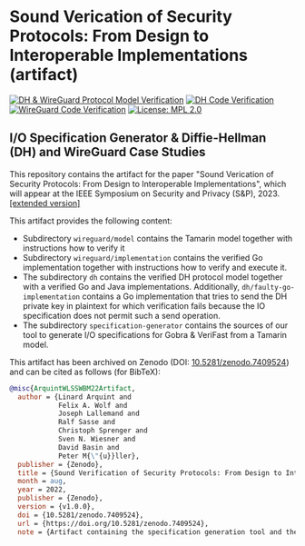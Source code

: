 # Sound Verication of Security Protocols: From Design to Interoperable Implementations (artifact)

[![DH & WireGuard Protocol Model Verification](https://github.com/viperproject/protocol-verification-refinement/actions/workflows/model.yml/badge.svg?branch=main)](https://github.com/viperproject/protocol-verification-refinement/actions/workflows/model.yml?query=branch%3Amain)
[![DH Code Verification](https://github.com/viperproject/protocol-verification-refinement/actions/workflows/dh-code.yml/badge.svg?branch=main)](https://github.com/viperproject/protocol-verification-refinement/actions/workflows/dh-code.yml?query=branch%3Amain)
[![WireGuard Code Verification](https://github.com/viperproject/protocol-verification-refinement/actions/workflows/wireguard-code.yml/badge.svg?branch=main)](https://github.com/viperproject/protocol-verification-refinement/actions/workflows/wireguard-code.yml?query=branch%3Amain)
[![License: MPL 2.0](https://img.shields.io/badge/License-MPL%202.0-brightgreen.svg)](./LICENSE)

## I/O Specification Generator & Diffie-Hellman (DH) and WireGuard Case Studies

This repository contains the artifact for the paper "Sound Verication of Security Protocols: From Design to Interoperable Implementations", which will appear at the IEEE Symposium on Security and Privacy (S&P), 2023. <!--[[publisher]]()-->
[[extended version]](https://pm.inf.ethz.ch/publications/ArquintWolfLallemandSasseSprengerWiesnerBasinMueller22.pdf)

This artifact provides the following content:
- Subdirectory `wireguard/model` contains the Tamarin model together with instructions how to verify it
- Subdirectory `wireguard/implementation` contains the verified Go implementation together with instructions how to verify and execute it.
- The subdirectory `dh` contains the verified DH protocol model together with a verified Go and Java implementations. Additionally, `dh/faulty-go-implementation` contains a Go implementation that tries to send the DH private key in plaintext for which verification fails because the IO specification does not permit such a send operation.
- The subdirectory `specification-generator` contains the sources of our tool to generate I/O specifications for Gobra & VeriFast from a Tamarin model.

This artifact has been archived on Zenodo (DOI: [10.5281/zenodo.7409524](https://doi.org/10.5281/zenodo.7409524)) and can be cited as follows (for BibTeX):

```bibtex
@misc{ArquintWLSSWBM22Artifact,
  author = {Linard Arquint and
            Felix A. Wolf and
            Joseph Lallemand and
            Ralf Sasse and
            Christoph Sprenger and
            Sven N. Wiesner and
            David Basin and
            Peter M{\"{u}}ller},
  publisher = {Zenodo},
  title = {Sound Verification of Security Protocols: From Design to Interoperable Implementations},
  month = aug,
  year = 2022,
  publisher = {Zenodo},
  version = {v1.0.0},
  doi = {10.5281/zenodo.7409524},
  url = {https://doi.org/10.5281/zenodo.7409524},
  note = {Artifact containing the specification generation tool and the Diffie-Hellman (DH) and WireGuard case studies.}}
```
